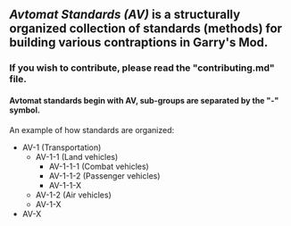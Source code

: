 ## *Avtomat Standards (AV)* is a structurally organized collection of standards (methods) for building various contraptions in Garry's Mod.

### If you wish to contribute, please read the "contributing.md" file.

#### Avtomat standards begin with AV, sub-groups are separated by the "-" symbol.
An example of how standards are organized:
* AV-1 (Transportation)
  * AV-1-1 (Land vehicles)
    * AV-1-1-1 (Combat vehicles)
    * AV-1-1-2 (Passenger vehicles)
    * AV-1-1-X
  * AV-1-2 (Air vehicles)
  * AV-1-X
* AV-X
